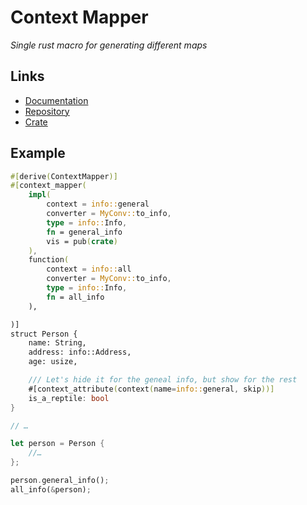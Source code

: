 # Context Mapper

*Single rust macro for generating different maps*

## Links

* [Documentation](https://docs.rs/context-mapper/0.1.0/context_mapper/)
* [Repository](https://github.com/Dzordzu/context-mapper)
* [Crate](https://crates.io/crates/context-mapper)

## Example

```rust
#[derive(ContextMapper)]
#[context_mapper(
    impl(
        context = info::general
        converter = MyConv::to_info,
        type = info::Info,
        fn = general_info
        vis = pub(crate)
    ),
    function(
        context = info::all
        converter = MyConv::to_info,
        type = info::Info,
        fn = all_info
    ),

)]
struct Person {
    name: String,
    address: info::Address,
    age: usize,

    /// Let's hide it for the geneal info, but show for the rest
    #[context_attribute(context(name=info::general, skip))]
    is_a_reptile: bool
}

// …

let person = Person {
    //…
};

person.general_info();
all_info(&person);
```
